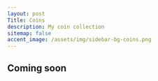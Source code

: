 ```yaml
---
layout: post
Title: Coins
description: My coin collection
sitemap: false
accent_image: /assets/img/sidebar-bg-coins.png
---
```

## Coming soon
